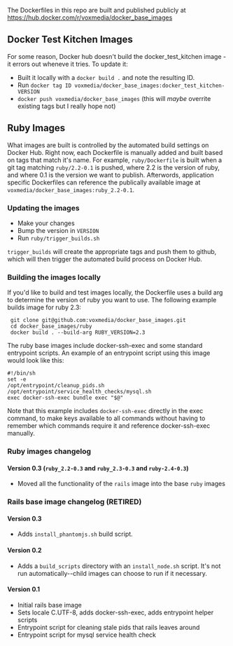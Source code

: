 The Dockerfiles in this repo are built and published publicly at https://hub.docker.com/r/voxmedia/docker_base_images

## Docker Test Kitchen Images

For some reason, Docker hub doesn't build the docker_test_kitchen image - it errors out wheneve it tries.
To update it:

- Built it locally with a `docker build .` and note the resulting ID.
- Run `docker tag ID voxmedia/docker_base_images:docker_test_kitchen-VERSION`
- `docker push voxmedia/docker_base_images` (this will _maybe_ overrite existing tags but I really hope not)

## Ruby Images

What images are built is controlled by the automated build settings on Docker Hub. Right now, each Dockerfile is manually added and built based on tags that match it's name. For example, `ruby/Dockerfile` is built when a git tag matching `ruby/2.2-0.1` is pushed, where 2.2 is the version of ruby, and where 0.1 is the version we want to publish. Afterwords, application specific Dockerfiles can reference the publically available image at `voxmedia/docker_base_images:ruby_2.2-0.1`.

### Updating the images
- Make your changes
- Bump the version in `VERSION`
- Run `ruby/trigger_builds.sh`

`trigger_builds` will create the appropriate tags and push them to github, which will then trigger the automated build process on Docker Hub.

### Building the images locally

If you'd like to build and test images locally, the Dockerfile uses a build arg to determine the version of ruby you want to use.  The following example builds image for ruby 2.3:

```
 git clone git@github.com:voxmedia/docker_base_images.git
 cd docker_base_images/ruby
 docker build . --build-arg RUBY_VERSION=2.3
 ```

The ruby base images include docker-ssh-exec and some standard entrypoint scripts. An example of an entrypoint script
using this image would look like this:

    #!/bin/sh
    set -e
    /opt/entrypoint/cleanup_pids.sh
    /opt/entrypoint/service_health_checks/mysql.sh
    exec docker-ssh-exec bundle exec "$@"

Note that this example includes `docker-ssh-exec` directly in the exec command, to make keys available to all commands without having to remember which commands require it and reference docker-ssh-exec manually.

### Ruby images changelog

#### Version 0.3 (`ruby_2.2-0.3` and `ruby_2.3-0.3` and `ruby-2.4-0.3`)

* Moved all the functionality of the `rails` image into the base `ruby` images

### Rails base image changelog (RETIRED)

#### Version 0.3

* Adds `install_phantomjs.sh` build script.

#### Version 0.2

* Adds a `build_scripts` directory with an `install_node.sh` script. It's not run automatically--child images can choose to run if it necessary.

#### Version 0.1

* Initial rails base image
* Sets locale C.UTF-8, adds docker-ssh-exec, adds entrypoint helper scripts
* Entrypoint script for cleaning stale pids that rails leaves around
* Entrypoint script for mysql service health check
